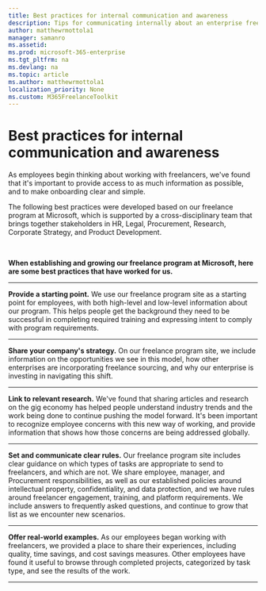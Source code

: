 ```yaml
---
title: Best practices for internal communication and awareness 
description: Tips for communicating internally about an enterprise freelancer program.
author: matthewrmottola1
manager: samanro
ms.assetid: 
ms.prod: microsoft-365-enterprise
ms.tgt_pltfrm: na
ms.devlang: na
ms.topic: article
ms.author: matthewrmottola1
localization_priority: None 
ms.custom: M365FreelanceToolkit
---
```

Best practices for internal communication and awareness
=======================================================

As employees begin thinking about working with freelancers, we've found that it's important to provide access to as much information as possible, and to make onboarding clear and simple.

The following best practices were developed based on our freelance program at Microsoft, which is supported by a cross-disciplinary team that brings together stakeholders in HR, Legal, Procurement, Research, Corporate Strategy, and Product Development.

<br>

**When establishing and growing our freelance program at Microsoft, here are some best practices that have worked for us.**

---

**Provide a starting point.** We use our freelance program site as a starting point for employees, with both high-level and low-level information about our program. This helps people get the background they need to be successful in completing required training and expressing intent to comply with program requirements.

---

**Share your company's strategy.** On our freelance program site, we include information on the opportunities we see in this model, how other enterprises are incorporating freelance sourcing, and why our enterprise is investing in navigating this shift.

---

**Link to relevant research.** We've found that sharing articles and research on the gig economy has helped people understand industry trends and the work being done to continue pushing the model forward. It's been important to recognize employee concerns with this new way of working, and provide information that shows how those concerns are being addressed globally.

---

**Set and communicate clear rules.** Our freelance program site includes clear guidance on which types of tasks are appropriate to send to freelancers, and which are not. We share employee, manager, and Procurement responsibilities, as well as our established policies around intellectual property, confidentiality, and data protection, and we have rules around freelancer engagement, training, and platform requirements. We include answers to frequently asked questions, and continue to grow that list as we encounter new scenarios.

---

**Offer real-world examples.** As our employees began working with freelancers, we provided a place to share their experiences, including quality, time savings, and cost savings measures. Other employees have found it useful to browse through completed projects, categorized by task type, and see the results of the work.

---